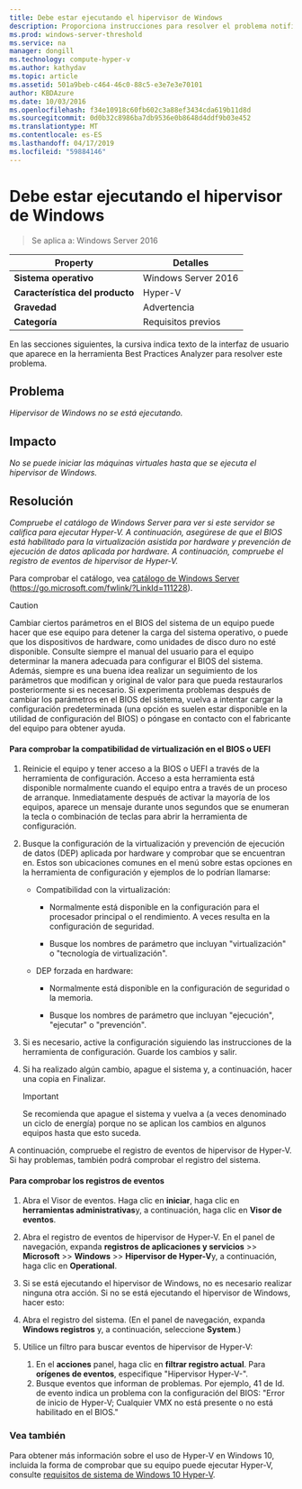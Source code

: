 ```yaml
---
title: Debe estar ejecutando el hipervisor de Windows
description: Proporciona instrucciones para resolver el problema notificado por esta regla de Best Practices Analyzer.
ms.prod: windows-server-threshold
ms.service: na
manager: dongill
ms.technology: compute-hyper-v
ms.author: kathydav
ms.topic: article
ms.assetid: 501a9beb-c464-46c0-88c5-e3e7e3e70101
author: KBDAzure
ms.date: 10/03/2016
ms.openlocfilehash: f34e10918c60fb602c3a88ef3434cda619b11d8d
ms.sourcegitcommit: 0d0b32c8986ba7db9536e0b8648d4ddf9b03e452
ms.translationtype: MT
ms.contentlocale: es-ES
ms.lasthandoff: 04/17/2019
ms.locfileid: "59884146"
---
```

# <a name="windows-hypervisor-must-be-running"></a>Debe estar ejecutando el hipervisor de Windows

>Se aplica a: Windows Server 2016
  
|Property|Detalles|  
|-|-|  
|**Sistema operativo**|Windows Server 2016|  
|**Característica del producto**|Hyper-V|  
|**Gravedad**|Advertencia|  
|**Categoría**|Requisitos previos|  
  
En las secciones siguientes, la cursiva indica texto de la interfaz de usuario que aparece en la herramienta Best Practices Analyzer para resolver este problema.  
  
## <a name="issue"></a>Problema  
  
*Hipervisor de Windows no se está ejecutando.*  
  
## <a name="impact"></a>Impacto  
  
*No se puede iniciar las máquinas virtuales hasta que se ejecuta el hipervisor de Windows.*  
  
## <a name="resolution"></a>Resolución  
  
*Compruebe el catálogo de Windows Server para ver si este servidor se califica para ejecutar Hyper-V. A continuación, asegúrese de que el BIOS está habilitado para la virtualización asistida por hardware y prevención de ejecución de datos aplicada por hardware. A continuación, compruebe el registro de eventos de hipervisor de Hyper-V.*  
  
Para comprobar el catálogo, vea [catálogo de Windows Server](https://go.microsoft.com/fwlink/?LinkId=111228) (https://go.microsoft.com/fwlink/?LinkId=111228).  
  
> [!CAUTION]  
> Cambiar ciertos parámetros en el BIOS del sistema de un equipo puede hacer que ese equipo para detener la carga del sistema operativo, o puede que los dispositivos de hardware, como unidades de disco duro no esté disponible. Consulte siempre el manual del usuario para el equipo determinar la manera adecuada para configurar el BIOS del sistema. Además, siempre es una buena idea realizar un seguimiento de los parámetros que modifican y original de valor para que pueda restaurarlos posteriormente si es necesario. Si experimenta problemas después de cambiar los parámetros en el BIOS del sistema, vuelva a intentar cargar la configuración predeterminada (una opción es suelen estar disponible en la utilidad de configuración del BIOS) o póngase en contacto con el fabricante del equipo para obtener ayuda.  
  
#### <a name="to-verify-virtualization-support-in-the-bios-or-uefi"></a>Para comprobar la compatibilidad de virtualización en el BIOS o UEFI  
  
1.  Reinicie el equipo y tener acceso a la BIOS o UEFI a través de la herramienta de configuración. Acceso a esta herramienta está disponible normalmente cuando el equipo entra a través de un proceso de arranque. Inmediatamente después de activar la mayoría de los equipos, aparece un mensaje durante unos segundos que se enumeran la tecla o combinación de teclas para abrir la herramienta de configuración.  
  
2.  Busque la configuración de la virtualización y prevención de ejecución de datos (DEP) aplicada por hardware y comprobar que se encuentran en. Estos son ubicaciones comunes en el menú sobre estas opciones en la herramienta de configuración y ejemplos de lo podrían llamarse:  
  
    -   Compatibilidad con la virtualización:  
  
        -   Normalmente está disponible en la configuración para el procesador principal o el rendimiento. A veces resulta en la configuración de seguridad.  
  
        -   Busque los nombres de parámetro que incluyan "virtualización" o "tecnología de virtualización".  
  
    -   DEP forzada en hardware:  
  
        -   Normalmente está disponible en la configuración de seguridad o la memoria.  
  
        -   Busque los nombres de parámetro que incluyan "ejecución", "ejecutar" o "prevención".  
  
3.  Si es necesario, active la configuración siguiendo las instrucciones de la herramienta de configuración. Guarde los cambios y salir.  
  
4.  Si ha realizado algún cambio, apague el sistema y, a continuación, hacer una copia en Finalizar.  
  
    > [!IMPORTANT]  
    > Se recomienda que apague el sistema y vuelva a (a veces denominado un ciclo de energía) porque no se aplican los cambios en algunos equipos hasta que esto suceda.  
  
A continuación, compruebe el registro de eventos de hipervisor de Hyper-V. Si hay problemas, también podrá comprobar el registro del sistema.  
  
#### <a name="to-check-the-event-logs"></a>Para comprobar los registros de eventos  
  
1.  Abra el Visor de eventos. Haga clic en **iniciar**, haga clic en **herramientas administrativas**y, a continuación, haga clic en **Visor de eventos**.  
  
2.  Abra el registro de eventos de hipervisor de Hyper-V. En el panel de navegación, expanda **registros de aplicaciones y servicios** >> **Microsoft** >> **Windows**  >>   **Hipervisor de Hyper-V**y, a continuación, haga clic en **Operational**.  
  
3.  Si se está ejecutando el hipervisor de Windows, no es necesario realizar ninguna otra acción. Si no se está ejecutando el hipervisor de Windows, hacer esto:  
  
4.  Abra el registro del sistema. (En el panel de navegación, expanda **Windows registros** y, a continuación, seleccione **System**.)  
  
5.  Utilice un filtro para buscar eventos de hipervisor de Hyper-V:   
    1. En el **acciones** panel, haga clic en **filtrar registro actual**. Para **orígenes de eventos**, especifique "Hipervisor Hyper-V-".   
    2. Busque eventos que informan de problemas. Por ejemplo, 41 de Id. de evento indica un problema con la configuración del BIOS: "Error de inicio de Hyper-V; Cualquier VMX no está presente o no está habilitado en el BIOS."  
  
### <a name="see-also"></a>Vea también  
Para obtener más información sobre el uso de Hyper-V en Windows 10, incluida la forma de comprobar que su equipo puede ejecutar Hyper-V, consulte [requisitos de sistema de Windows 10 Hyper-V](https://msdn.microsoft.com/virtualization/hyperv_on_windows/quick_start/walkthrough_compatibility). 


